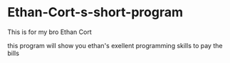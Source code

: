 # Ethan-Cort-s-short-program
This is for my bro Ethan Cort



this program will show you ethan's exellent programming skills to pay the bills
